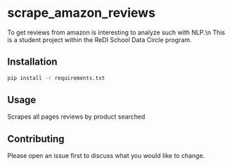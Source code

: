 # scrape_amazon_reviews
To get reviews from amazon is interesting to analyze such with NLP.\n This is a student project within the ReDI School Data Circle program.

## Installation

```bash
pip install -r requirements.txt
```

## Usage

Scrapes all pages reviews by product searched 

## Contributing
Please open an issue first to discuss what you would like to change.

